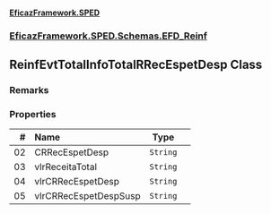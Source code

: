 #### [EficazFramework.SPED](EficazFrameworkSPED.md 'EficazFramework SPED')
### [EficazFramework.SPED.Schemas.EFD_Reinf](EficazFramework.SPED.Schemas.EFD_Reinf.md 'EficazFramework.SPED.Schemas.EFD_Reinf')

## ReinfEvtTotalInfoTotalRRecEspetDesp Class

### Remarks
### Properties

| # | Name | Type | |
| ---: | :--- | :---: | :--- |
| 02 | CRRecEspetDesp | `String` |  |
| 03 | vlrReceitaTotal | `String` |  |
| 04 | vlrCRRecEspetDesp | `String` |  |
| 05 | vlrCRRecEspetDespSusp | `String` |  |
